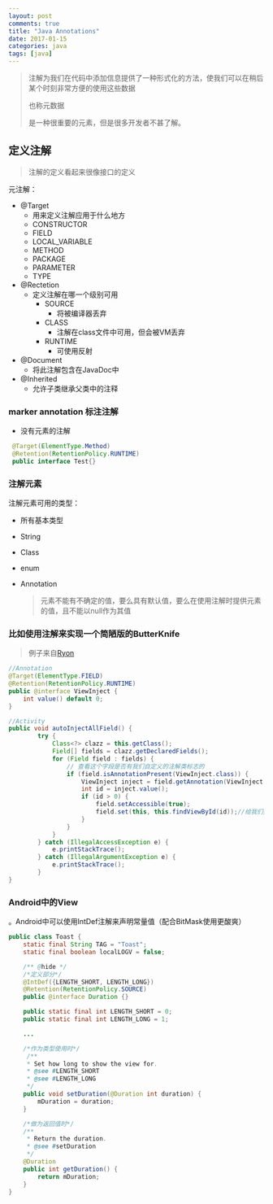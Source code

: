 ```yaml
---
layout: post
comments: true
title: "Java Annotations"
date: 2017-01-15
categories: java
tags: [java]
---
```




> 注解为我们在代码中添加信息提供了一种形式化的方法，使我们可以在稍后某个时刻非常方便的使用这些数据
>
> 也称元数据
>
> 是一种很重要的元素，但是很多开发者不甚了解。

## 定义注解

> 注解的定义看起来很像接口的定义



元注解：

* @Target
  * 用来定义注解应用于什么地方
  * CONSTRUCTOR
  * FIELD
  * LOCAL_VARIABLE
  * METHOD
  * PACKAGE
  * PARAMETER
  * TYPE
* @Rectetion
  * 定义注解在哪一个级别可用
    * SOURCE
      * 将被编译器丢弃
    * CLASS
      * 注解在class文件中可用，但会被VM丢弃
    * RUNTIME
      * 可使用反射
* @Document
  * 将此注解包含在JavaDoc中
* @Inherited
  * 允许子类继承父类中的注释

### marker annotation 标注注解

* 没有元素的注解


```java
 @Target(ElementType.Method)
 @Retention(RetentionPolicy.RUNTIME)
 public interface Test{}
```
### 注解元素

注解元素可用的类型：

* 所有基本类型
* String
* Class
* enum
* Annotation

  > 元素不能有不确定的值，要么具有默认值，要么在使用注解时提供元素的值，且不能以null作为其值

### 比如使用注解来实现一个简陋版的ButterKnife

> 例子来自[Ryon](http://www.jianshu.com/p/bc70d5d71a61)

```java
//Annotation
@Target(ElementType.FIELD)
@Retention(RetentionPolicy.RUNTIME)
public @interface ViewInject {  
    int value() default 0;  
}

//Activity
public void autoInjectAllField() {  
        try {  
            Class<?> clazz = this.getClass();  
            Field[] fields = clazz.getDeclaredFields();
            for (Field field : fields) {  
                // 查看这个字段是否有我们自定义的注解类标志的  
                if (field.isAnnotationPresent(ViewInject.class)) {  
                    ViewInject inject = field.getAnnotation(ViewInject.class);  
                    int id = inject.value();  
                    if (id > 0) {  
                        field.setAccessible(true);  
                        field.set(this, this.findViewById(id));//给我们要找的字段设置值  
                    }  
                }  
            }  
        } catch (IllegalAccessException e) {  
            e.printStackTrace();  
        } catch (IllegalArgumentException e) {  
            e.printStackTrace();  
        }  
}
```


### Android中的View

。Android中可以使用IntDef注解来声明常量值（配合BitMask使用更酸爽）

```java
public class Toast {
    static final String TAG = "Toast";
    static final boolean localLOGV = false;

    /** @hide */
    /*定义部分*/
    @IntDef({LENGTH_SHORT, LENGTH_LONG})
    @Retention(RetentionPolicy.SOURCE)
    public @interface Duration {}

    public static final int LENGTH_SHORT = 0;
    public static final int LENGTH_LONG = 1;

    ...

    /*作为类型使用时*/
     /**
     * Set how long to show the view for.
     * @see #LENGTH_SHORT
     * @see #LENGTH_LONG
     */
    public void setDuration(@Duration int duration) {
        mDuration = duration;
    }

    /*做为返回值时*/
    /**
     * Return the duration.
     * @see #setDuration
     */
    @Duration
    public int getDuration() {
        return mDuration;
    }
}
```

